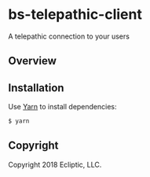 # bs-telepathic-client

A telepathic connection to your users

## Overview

## Installation

Use [Yarn](https://yarnpkg.com/en/) to install dependencies:

```sh
$ yarn
```

## Copyright

Copyright 2018 Ecliptic, LLC.
